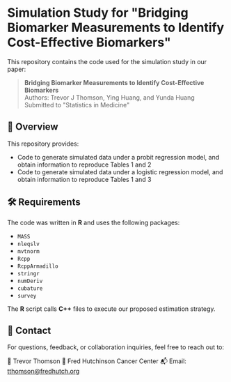 # Simulation Study for "Bridging Biomarker Measurements to Identify Cost-Effective Biomarkers"

This repository contains the code used for the simulation study in our paper:

> **Bridging Biomarker Measurements to Identify Cost-Effective Biomarkers**  
> Authors: Trevor J Thomson, Ying Huang, and Yunda Huang  
> Submitted to "Statistics in Medicine"

## 📌 Overview
This repository provides:
- Code to generate simulated data under a probit regression model, and obtain information to reproduce Tables 1 and 2
- Code to generate simulated data under a logistic regression model, and obtain information to reproduce Tables 1 and 3

## 🛠️ Requirements
The code was written in **R** and uses the following packages:
- `MASS`
- `nleqslv`
- `mvtnorm`
- `Rcpp`
- `RcppArmadillo`
- `stringr`
- `numDeriv`
- `cubature`
- `survey` 

The **R** script calls **C++** files to execute our proposed estimation strategy.

## 📧 Contact
For questions, feedback, or collaboration inquiries, feel free to reach out to:

👤 Trevor Thomson
📍 Fred Hutchinson Cancer Center
📬 Email: tthomson@fredhutch.org
